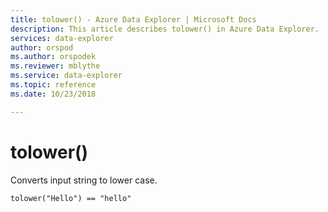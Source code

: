 ```yaml
---
title: tolower() - Azure Data Explorer | Microsoft Docs
description: This article describes tolower() in Azure Data Explorer.
services: data-explorer
author: orspod
ms.author: orspodek
ms.reviewer: mblythe
ms.service: data-explorer
ms.topic: reference
ms.date: 10/23/2018

---
```

# tolower()

Converts input string to lower case.

```kusto
tolower("Hello") == "hello"
```